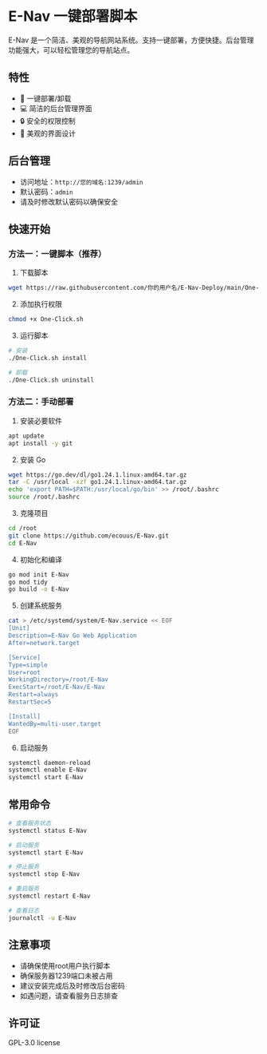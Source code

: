 # E-Nav 一键部署脚本

E-Nav 是一个简洁、美观的导航网站系统。支持一键部署，方便快捷。后台管理功能强大，可以轻松管理您的导航站点。

## 特性
- 🚀 一键部署/卸载
- 💻 简洁的后台管理界面
- 🔒 安全的权限控制
- 🎨 美观的界面设计

## 后台管理
- 访问地址：`http://您的域名:1239/admin`
- 默认密码：`admin`
- 请及时修改默认密码以确保安全

## 快速开始

### 方法一：一键脚本（推荐）

1. 下载脚本
```bash
wget https://raw.githubusercontent.com/你的用户名/E-Nav-Deploy/main/One-Click.sh
```

2. 添加执行权限
```bash
chmod +x One-Click.sh
```

3. 运行脚本
```bash
# 安装
./One-Click.sh install

# 卸载
./One-Click.sh uninstall
```

### 方法二：手动部署

1. 安装必要软件
```bash
apt update
apt install -y git
```

2. 安装 Go
```bash
wget https://go.dev/dl/go1.24.1.linux-amd64.tar.gz
tar -C /usr/local -xzf go1.24.1.linux-amd64.tar.gz
echo 'export PATH=$PATH:/usr/local/go/bin' >> /root/.bashrc
source /root/.bashrc
```

3. 克隆项目
```bash
cd /root
git clone https://github.com/ecouus/E-Nav.git
cd E-Nav
```

4. 初始化和编译
```bash
go mod init E-Nav
go mod tidy
go build -o E-Nav
```

5. 创建系统服务
```bash
cat > /etc/systemd/system/E-Nav.service << EOF
[Unit]
Description=E-Nav Go Web Application
After=network.target

[Service]
Type=simple
User=root
WorkingDirectory=/root/E-Nav
ExecStart=/root/E-Nav/E-Nav
Restart=always
RestartSec=5

[Install]
WantedBy=multi-user.target
EOF
```

6. 启动服务
```bash
systemctl daemon-reload
systemctl enable E-Nav
systemctl start E-Nav
```

## 常用命令
```bash
# 查看服务状态
systemctl status E-Nav

# 启动服务
systemctl start E-Nav

# 停止服务
systemctl stop E-Nav

# 重启服务
systemctl restart E-Nav

# 查看日志
journalctl -u E-Nav
```

## 注意事项
- 请确保使用root用户执行脚本
- 确保服务器1239端口未被占用
- 建议安装完成后及时修改后台密码
- 如遇问题，请查看服务日志排查

## 许可证
GPL-3.0 license
